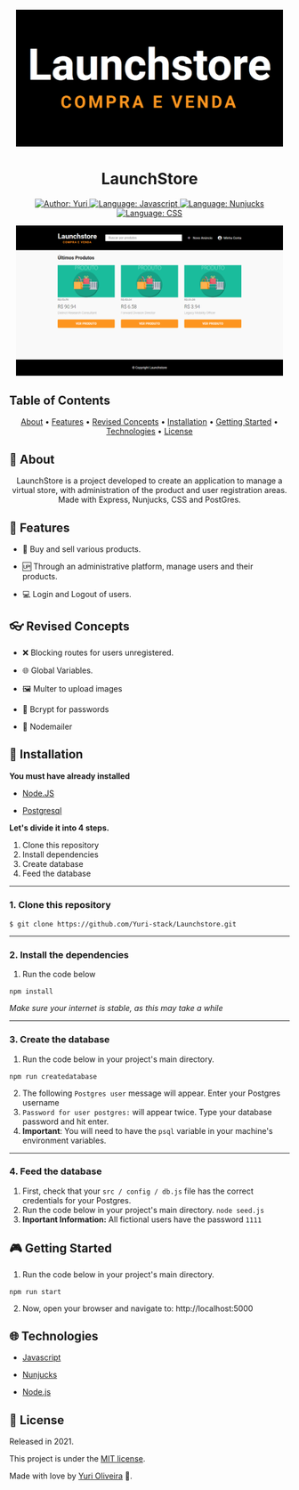 <h1  align="center">
  <br><img  src="https://github.com/Yuri-stack/Launchstore/blob/main/public/images/logo.png"  alt="Logo"  width="480"><br><br>
  LaunchStore
</h1>

<div>
  <p  align="center">
    <a  href="https://www.linkedin.com/in/yuri-silva99/"  target="_blank">
      <img  src="https://img.shields.io/static/v1?label=Author&message=Yuri&color=00ff99&style=for-the-badge&logo=LinkedIn"  alt="Author: Yuri">
    </a>
    <a  href="#">
      <img  src="https://img.shields.io/static/v1?label=Language&message=Javascript&color=yellow&style=for-the-badge&logo=JavaScript"  alt="Language: Javascript">
    </a>
    <a  href="#">
      <img  src="https://img.shields.io/static/v1?label=Template&message=Nunjucks&color=green&style=for-the-badge&logo=Ghost"  alt="Language: Nunjucks">
    </a>
    <a  href="#">
      <img  src="https://img.shields.io/static/v1?label=Language&message=CSS&color=blue&style=for-the-badge&logo=CSS3"  alt="Language: CSS">
    </a>
  </p>
</div>

<p  align="center"><img  src="https://github.com/Yuri-stack/Launchstore/blob/main/public/images/home.png"  alt="Home"  width="480"></p>

## Table of Contents

<p align="center">
 <a href="#about">About</a> •
 <a href="#features">Features</a> •
 <a href="#revised-concepts">Revised Concepts</a> • 
 <a href="#installation">Installation</a> • 
 <a href="#getting-started">Getting Started</a> • 
 <a href="#technologies">Technologies</a> • 
 <a href="#license">License</a>
</p>

## 📌 About
<div>
  <p  align="center">
    LaunchStore is a project developed to create an application to manage a virtual store, with administration of the product and user registration areas. Made with Express, Nunjucks, CSS and PostGres.
  </p>
</div>

## 🚀 Features

- 🎁 Buy and sell various products.

- 🆙 Through an administrative platform, manage users and their products.

- 💻 Login and Logout of users.

## 👓 Revised Concepts

- ❌ Blocking routes for users unregistered.

- 🌐 Global Variables.

- 🖼️ Multer to upload images

- 🔑 Bcrypt for passwords

- 📧 Nodemailer

## 📕 Installation

**You must have already installed**

- <a  href="https://nodejs.org/en/download/"> Node.JS </a>

- <a  href="https://www.postgresql.org/"> Postgresql </a>

**Let's divide it into 4 steps.**

1. Clone this repository
2. Install dependencies
3. Create database
4. Feed the database

  ---
### 1. Clone this repository
```
$ git clone https://github.com/Yuri-stack/Launchstore.git
```
---
### 2. Install the dependencies

1.  Run the code below
```
npm install
```
*Make sure your internet is stable, as this may take a while*

  ---
  ### 3. Create the database
  
1.  Run the code below in your project's main directory.
```
npm run createdatabase
```
2. The following `Postgres user` message will appear. Enter your Postgres username
3. `Password for user postgres:` will appear twice. Type your database password and hit enter.
4. **Important**: You will need to have the `psql` variable in your machine's environment variables.

---
### 4. Feed the database
1. First, check that your `src / config / db.js` file has the correct credentials for your Postgres.
2. Run the code below in your project's main directory.
```node seed.js```
3. **Inportant Information:** All fictional users have the password `1111`

## 🎮 Getting Started

1. Run the code below in your project's main directory.
```
npm run start
```
2. Now, open your browser and navigate to: http://localhost:5000

## 🌐 Technologies

- [Javascript](https://www.javascript.com/)

- [Nunjucks](https://mozilla.github.io/nunjucks/)

- [Node.js](https://nodejs.org/en/)

## 📝 License

Released in 2021.

This project is under the [MIT license](https://github.com/Yuri-stack/ReadMe/blob/main/LICENSE).

Made with love by [Yuri Oliveira](https://www.linkedin.com/in/yuri-silva99/) 🚀.

